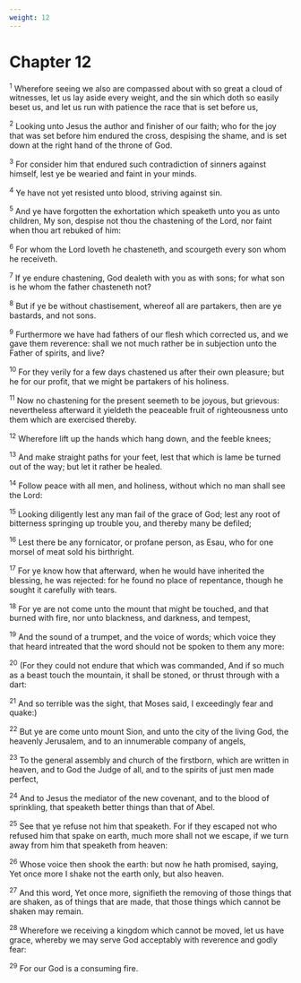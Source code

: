 ```yaml
---
weight: 12
---
```


# Chapter 12

<sup>1</sup> Wherefore seeing we also are compassed about with so great a cloud of witnesses, let us lay aside every weight, and the sin which doth so easily beset us, and let us run with patience the race that is set before us, 

<sup>2</sup> Looking unto Jesus the author and finisher of our faith; who for the joy that was set before him endured the cross, despising the shame, and is set down at the right hand of the throne of God. 

<sup>3</sup> For consider him that endured such contradiction of sinners against himself, lest ye be wearied and faint in your minds. 

<sup>4</sup> Ye have not yet resisted unto blood, striving against sin. 

<sup>5</sup> And ye have forgotten the exhortation which speaketh unto you as unto children, My son, despise not thou the chastening of the Lord, nor faint when thou art rebuked of him: 

<sup>6</sup> For whom the Lord loveth he chasteneth, and scourgeth every son whom he receiveth. 

<sup>7</sup> If ye endure chastening, God dealeth with you as with sons; for what son is he whom the father chasteneth not? 

<sup>8</sup> But if ye be without chastisement, whereof all are partakers, then are ye bastards, and not sons. 

<sup>9</sup> Furthermore we have had fathers of our flesh which corrected us, and we gave them reverence: shall we not much rather be in subjection unto the Father of spirits, and live? 

<sup>10</sup> For they verily for a few days chastened us after their own pleasure; but he for our profit, that we might be partakers of his holiness. 

<sup>11</sup> Now no chastening for the present seemeth to be joyous, but grievous: nevertheless afterward it yieldeth the peaceable fruit of righteousness unto them which are exercised thereby. 

<sup>12</sup> Wherefore lift up the hands which hang down, and the feeble knees; 

<sup>13</sup> And make straight paths for your feet, lest that which is lame be turned out of the way; but let it rather be healed. 

<sup>14</sup> Follow peace with all men, and holiness, without which no man shall see the Lord: 

<sup>15</sup> Looking diligently lest any man fail of the grace of God; lest any root of bitterness springing up trouble you, and thereby many be defiled; 

<sup>16</sup> Lest there be any fornicator, or profane person, as Esau, who for one morsel of meat sold his birthright. 

<sup>17</sup> For ye know how that afterward, when he would have inherited the blessing, he was rejected: for he found no place of repentance, though he sought it carefully with tears. 

<sup>18</sup> For ye are not come unto the mount that might be touched, and that burned with fire, nor unto blackness, and darkness, and tempest, 

<sup>19</sup> And the sound of a trumpet, and the voice of words; which voice they that heard intreated that the word should not be spoken to them any more: 

<sup>20</sup> (For they could not endure that which was commanded, And if so much as a beast touch the mountain, it shall be stoned, or thrust through with a dart: 

<sup>21</sup> And so terrible was the sight, that Moses said, I exceedingly fear and quake:) 

<sup>22</sup> But ye are come unto mount Sion, and unto the city of the living God, the heavenly Jerusalem, and to an innumerable company of angels, 

<sup>23</sup> To the general assembly and church of the firstborn, which are written in heaven, and to God the Judge of all, and to the spirits of just men made perfect, 

<sup>24</sup> And to Jesus the mediator of the new covenant, and to the blood of sprinkling, that speaketh better things than that of Abel. 

<sup>25</sup> See that ye refuse not him that speaketh. For if they escaped not who refused him that spake on earth, much more shall not we escape, if we turn away from him that speaketh from heaven: 

<sup>26</sup> Whose voice then shook the earth: but now he hath promised, saying, Yet once more I shake not the earth only, but also heaven. 

<sup>27</sup> And this word, Yet once more, signifieth the removing of those things that are shaken, as of things that are made, that those things which cannot be shaken may remain. 

<sup>28</sup> Wherefore we receiving a kingdom which cannot be moved, let us have grace, whereby we may serve God acceptably with reverence and godly fear: 

<sup>29</sup> For our God is a consuming fire. 


